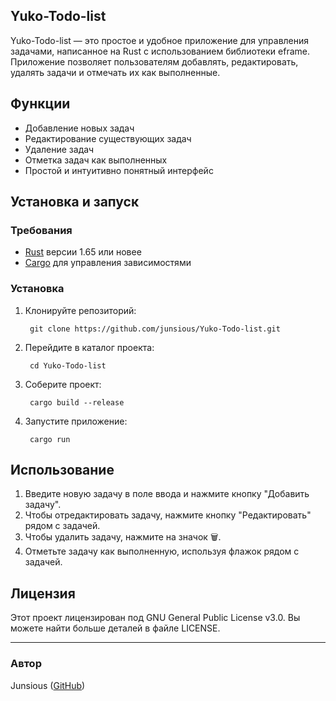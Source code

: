 ## Yuko-Todo-list


Yuko-Todo-list — это простое и удобное приложение для управления задачами, написанное на Rust с использованием библиотеки eframe. Приложение позволяет пользователям добавлять, редактировать, удалять задачи и отмечать их как выполненные.

## Функции

- Добавление новых задач
- Редактирование существующих задач
- Удаление задач
- Отметка задач как выполненных
- Простой и интуитивно понятный интерфейс

## Установка и запуск

### Требования

- [Rust](https://www.rust-lang.org/tools/install) версии 1.65 или новее
- [Cargo](https://doc.rust-lang.org/cargo/getting-started/installation.html) для управления зависимостями

### Установка

1. Клонируйте репозиторий:

        git clone https://github.com/junsious/Yuko-Todo-list.git
    

2. Перейдите в каталог проекта:

        cd Yuko-Todo-list
    

3. Соберите проект:

        cargo build --release
    

4. Запустите приложение:

        cargo run
    

## Использование

1. Введите новую задачу в поле ввода и нажмите кнопку "Добавить задачу".
2. Чтобы отредактировать задачу, нажмите кнопку "Редактировать" рядом с задачей.
3. Чтобы удалить задачу, нажмите на значок 🗑.
4. Отметьте задачу как выполненную, используя флажок рядом с задачей.


## Лицензия

Этот проект лицензирован под GNU General Public License v3.0. Вы можете найти больше деталей в файле LICENSE.

---

### Автор

Junsious ([GitHub](https://github.com/junsious))
